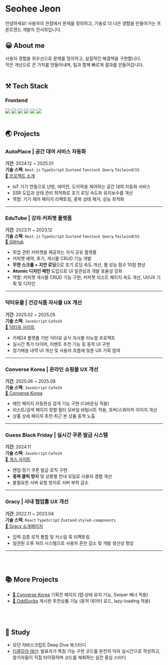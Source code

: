 <div >
<h1>Seohee Jeon</h1>
안녕하세요! 사용자의 관점에서 문제를 정의하고, 기술로 더 나은 경험을 만들어가는 프론트엔드 개발자 전서희입니다.


## 😀 About me
사용자 경험을 최우선으로 문제를 정의하고, 실질적인 해결책을 구현합니다.  
작은 개선으로 큰 가치를 만들어내며, 팀과 함께 빠르게 결과를 만들어갑니다.
<br>
<br>

## ⚒️ Tech Stack
### Frontend
<!-- JavaScript 관련 -->
<img src="https://img.shields.io/badge/TypeScript-3178C6?style=flat-square&logo=TypeScript&logoColor=white"/>

<!-- HTML, CSS, 스타일링 -->
<img src="https://img.shields.io/badge/TailWindCSS-blue?style=flat-square&logo=TailWindCSS&logoColor=white"/> 
<img src="https://img.shields.io/badge/Sass-hotpink?style=flat-square&logo=Sass&logoColor=white"/> 
<img src="https://img.shields.io/badge/styled--components-DB7093?style=flat-square&logo=styled-components&logoColor=white"/>

<!-- React 관련 -->
<img src="https://img.shields.io/badge/React-61DAFB?style=flat-square&logo=React&logoColor=white"/> 
<img src="https://img.shields.io/badge/ReactQuery-FF4154?style=flat-square&logo=ReactQuery&logoColor=white"/>

<br>
<br>

## 🌏 Projects

### AutoPlace | 공간 대여 서비스 자동화  
**기간**: 2024.12 ~ 2025.01  
**기술 스택**: `Next.js` `TypeScript` `Zustand` `Tanstack Query` `TailwindCSS`   
[🔗 프로젝트 소개](https://bside.best/projects/detail/P241205075828)  

- IoT 기기 연동으로 난방, 에어컨, 도어락을 제어하는 공간 대여 자동화 서비스 
- SSR 도입과 상태 관리 최적화로 초기 로딩 속도와 유지보수를 개선
- 역할: 기기 제어 페이지 리팩토링, 중복 상태 제거, 성능 최적화

---

### EduTube | 강의·커피챗 플랫폼  
**기간**: 2023.11 ~ 2023.12  
**기술 스택**: `Next.js` `TypeScript` `Zustand` `Tanstack Query` `TailwindCSS`   
[🔗 GitHub](https://github.com/FESPfinal/EDUTUBE)  

- 취업 관련 커피챗을 제공하는 지식 공유 플랫폼
- 커피챗 예약, 후기, 게시물 CRUD 기능 개발
- **무한 스크롤 + 지연 로딩**으로 초기 로딩 속도 개선, 웹 성능 점수 10점 향상
- **Atomic 디자인 패턴** 도입으로 UI 일관성과 개발 효율성 강화
- 역할: 커피챗 게시물 CRUD 기능 구현, 커피챗 리스트 페이지 속도 개선, UI/UX 기획 및 디자인

---

### 닥터유몰 | 건강식품 자사몰 UX 개선  
**기간**: 2025.02 ~ 2025.05  
**기술 스택**: `JavaScript` `Cafe24`   
[🔗 닥터유 사이트](https://dryoumall.com/)  

- 카페24 플랫폼 기반 닥터유 공식 자사몰 리뉴얼 프로젝트
- 실시간 특가 타이머, 이벤트 추천 기능 등 동적 UI 구현
- 정기배송 내역 UI 개선 및 사용자 흐름에 맞춘 UX 기획 참여

---

### Converse Korea | 온라인 쇼핑몰 UX 개선
**기간**: 2025.06 ~ 2025.08  
**기술 스택**: `JavaScript` `Cafe24`  
[🔗 Converse Korea](https://www.converse.co.kr/)

- 메인 페이지 자동완성 검색 기능 구현 (디바운싱 적용)  
- 리스트/검색 페이지 정렬·필터 모바일 바텀시트 적용, 호버/스와이퍼 이미지 개선  
- 상품 상세 페이지 추천·최근 본 상품 동적 노출  

---

### Guess Black Friday | 실시간 쿠폰 발급 시스템
**기간**: 2024.11  
**기술 스택**: `JavaScript` `Cafe24`  
[🔗 게스 사이트](https://guesskorea.com/) 

- 랜덤·정기 쿠폰 발급 로직 구현
- **중복 클릭 방지** 및 상황별 안내 모달로 사용자 경험 개선
- 불필요한 서버 요청 방지로 서버 부하 감소

---

### Gracy | 사내 협업툴 UX 개선
**기간**: 2022.11 ~ 2023.04  
**기술 스택**: `React` `TypeScript` `Zustand` `styled-components`    
[🔗 Gracy 소개페이지](https://www.gracy.ai/ko)

- 입력 검증 로직 통합 및 커스텀 훅 리팩토링
- 일관된 오류 처리 시스템으로 사용자 혼란 감소 및 개발 생산성 향상

----
<br>
<br>

## 📚 More Projects

- [🔗 Converse Korea](https://www.converse.co.kr/) 기획전 페이지 (탭·상태 유지 기능, Swiper 배너 적용)
- [🔗 OddSocks](https://oddsocks.kr/) 게시판 추천상품 기능 (동적 데이터 로드, lazy-loading 적용)

<br>
<br>

## 📘 Study
- 모던 자바스크립트 Deep Dive 북스터디
- [티클모아 태산](https://brick-parrot-a90.notion.site/19-30-tea-code-56a48db565a246eb96899e68204fc216?source=copy_link): 발표자가 특정 기능 구현 코드를 완전히 익혀 실시간으로 작성하고, 참가자들이 직접 타이핑하며 코드를 체화하는 실전 중심 스터디
  
